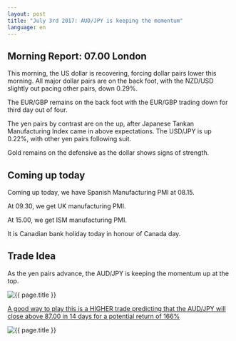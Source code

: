```yaml
---
layout: post
title: "July 3rd 2017: AUD/JPY is keeping the momentum"
language: en
---
```

## Morning Report: 07.00 London

This morning, the US dollar is recovering, forcing dollar pairs lower this morning. All major dollar pairs are on the back foot, with the NZD/USD slightly out pacing other pairs, down 0.29%.

The EUR/GBP remains on the back foot with the EUR/GBP trading down for third day out of four. 

The yen pairs by contrast are on the up, after Japanese Tankan Manufacturing Index came in above expectations. The USD/JPY is up 0.22%, with other yen pairs following suit. 

Gold remains on the defensive as the dollar shows signs of strength. 

## Coming up today

Coming up today, we have Spanish Manufacturing PMI at 08.15. 

At 09.30, we get UK manufacturing PMI. 

At 15.00, we get ISM manufacturing PMI. 

It is Canadian bank holiday today in honour of Canada day.

## Trade Idea

As the yen pairs advance, the AUD/JPY is keeping the momentum up at the top. 

<img class="post-image" src="{{ site.url }}/images/2017-07-03_07-24-31.jpg" alt="{{ page.title }}" title="{{ page.title }}">

<a href="%LINK%%?currency=GBP&market=forex&underlying=frxAUDJPY&formname=higherlower&duration_amount=14&duration_units=d&amount=10&amount_type=payout&expiry_type=duration&barrier=87.00" target="_blank">A good way to play this is a HIGHER trade predicting that the AUD/JPY will close above 87.00 in 14 days for a potential return of 166%</a>

<img class="post-image" src="{{ site.url }}/images/2017-07-03_07-26-18.jpg" alt="{{ page.title }}" title="{{ page.title }}">